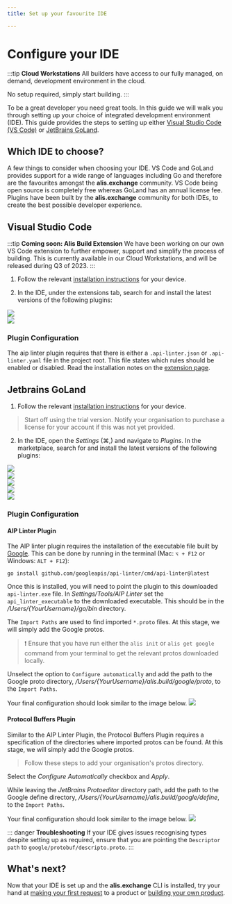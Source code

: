 ```yaml
---
title: Set up your favourite IDE

---
```


# Configure your IDE

:::tip **Cloud Workstations**
All builders have access to our fully managed, on demand, development environment in the cloud. 

No setup required, simply start building.
:::

To be a great developer you need great tools. In this guide we will walk you through setting up your choice of integrated development environment (IDE). This guide provides the steps to setting up either <a href="https://code.visualstudio.com/" target="_blank">Visual Studio Code (VS Code)</a> or <a href="https://www.jetbrains.com/go/" target="_blank">JetBrains GoLand</a>.

## Which IDE to choose?

A few things to consider when choosing your IDE. VS Code and GoLand provides support for a wide range of languages including Go and therefore are the favourites amongst the **alis.exchange** community. VS Code being open source is completely free whereas GoLand has an annual license fee. Plugins have been built by the **alis.exchange** community for both IDEs, to create the best possible developer experience.

## Visual Studio Code

:::tip **Coming soon: Alis Build Extension**
We have been working on our own VS Code extension to further empower, support and simplify the process of building.
This is currently available in our Cloud Workstations, and will be released during Q3 of 2023.
:::

1. Follow the relevant <a href="https://code.visualstudio.com/download" target="_blank">installation instructions</a> for your device.

2. In the IDE, under the extensions tab, search for and install the latest versions of the following plugins:

<div>
<img src='./img/configure-your-IDE-vs-code-aip-linter.png' style='max-width: 180px'>
</div>
<div>
<img src='./img/configure-your-IDE-vs-go-plugin.png' style='max-width: 180px'>
</div>



### Plugin Configuration

The aip linter plugin requires that there is either a `.api-linter.json` or `.api-linter.yaml` file in the project root. This file states which rules should be enabled or disabled. Read the installation notes on the <a href="https://marketplace.visualstudio.com/items?itemName=aoca.aip-linter" target="_blank">extension page</a>.

## Jetbrains GoLand


1. Follow the relevant <a href="https://www.jetbrains.com/go/download/" target="_blank">installation instructions</a> for your device.
> Start off using the trial version. Notify your organisation to purchase a license for your account if this was not yet provided.
2. In the IDE, open the _Settings_ (⌘,) and navigate to _Plugins_. In the marketplace, search for and install the latest versions of the following plugins:

<div>
    <img src='./img/configure-your-IDE-env-file.png' style='max-width: 180px'>
</div>
<div>
    <img src='./img/configure-your-IDE-env-file-support.png' style='max-width: 180px'>
</div>
<div>
    <img src='./img/configure-your-IDE-git-tool-box.png' style='max-width: 180px'>
</div>
<div>
    <img src='./img/configure-your-IDE-terraform.png' style='max-width: 180px'>
</div>
<div>
    <img src='./img/configure-your-IDE-aip-linter.png' style='max-width: 180px'>
</div>

### Plugin Configuration

#### AIP Linter Plugin
The AIP linter plugin requires the installation of the executable file built by <a href="https://linter.aip.dev/" target="_blank">Google</a>. This can be done by running in the terminal (Mac: `⌥ + F12` or Windows: `ALT + F12`):
```shell
go install github.com/googleapis/api-linter/cmd/api-linter@latest
```
Once this is installed, you will need to point the plugin to this downloaded `api-linter.exe` file.
In _Settings/Tools/AIP Linter_ set the `api_linter_executable` to the downloaded executable. This should be in the
_/Users/{YourUsername}/go/bin_ directory.

The `Import Paths` are used to find imported `*.proto` files. At this stage, we will simply add the Google protos.<br />

> ❗ Ensure that you have run either the `alis init` or `alis get google` command from your terminal to get the relevant protos downloaded locally.

Unselect the option to `Configure automatically` and add the path to the Google proto directory, _/Users/{YourUsername}/alis.build/google/proto_,
to the `Import Paths`.

Your final configuration should look similar to the image below.
![](img/configure-your-IDE-aip-linter-preferences.png)


#### Protocol Buffers Plugin

Similar to the AIP Linter Plugin, the Protocol Buffers Plugin requires a specification of the directories where imported
protos can be found. At this stage, we will simply add the Google protos.

> Follow these steps to add your organisation's protos directory.

Select the *Configure Automatically* checkbox and *Apply*.

While leaving the *JetBrains Protoeditor* directory path, add the path to the Google define directory, _/Users/{YourUsername}/alis.build/google/define_, to the `Import Paths`.

Your final configuration should look similar to the image below.
![](img/configure-your-IDE-protocol-buffer-preferences.png)

::: danger **Troubleshooting**
If your IDE gives issues recognising types despite setting up as required, ensure that you are pointing the
`Descriptor path` to `google/protobuf/descripto.proto`.
:::

## What's next?

Now that your IDE is set up and the **alis.exchange** CLI is installed, try your hand at [making your first request](make-your-first-request.md) to a product or [building your own product](make-your-first-request.md).
